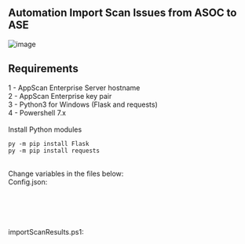 ## Automation Import Scan Issues from ASOC to ASE

![image](https://user-images.githubusercontent.com/69405400/183989000-647f4ad5-d1d8-4c5e-bd46-4dec0dfc7527.png)


## Requirements
1 - AppScan Enterprise Server hostname<br>
2 - AppScan Enterprise key pair<br>
3 - Python3 for Windows (Flask and requests)<br>
4 - Powershell 7.x<br>
<br>
Install Python modules<br>
```
py -m pip install Flask
py -m pip install requests
```
<br>
Change variables in the files below:<br>
Config.json:<br>
<HOSTNAME><br>
<ASOC_API_KEY_ID><br>
<ASOC_API_KEY_SECRET><br>
<APPSCAN_PRESENCE_ID><br>
<br>
importScanResults.ps1:<br>
<ASE_HOSTNAME><br>
<ASE_API_KEY_ID><br>
<ASE_API_KEY_SECRET><br>
  
  
